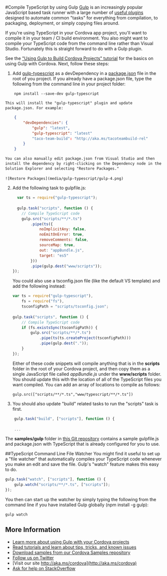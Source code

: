 <properties pageTitle="Compile TypeScript by using Gulp"
  description="Compile TypeScript by using Gulp"
  services=""
  documentationCenter=""
  authors="clantz" />

#<a name="ts"></a>Compile TypeScript by using Gulp
[Gulp](http://go.microsoft.com/fwlink/?LinkID=533803) is an increasingly popular JavaScript based task runner with a large number of [useful plugins](http://go.microsoft.com/fwlink/?LinkID=533790) designed to automate common "tasks" for everything from compilation, to packaging, deployment, or simply copying files around.

If you're using TypeScript in your Cordova app project, you'll want to compile it in your team / CI build environment. You also might want to compile your TypeScript code from the command line rather than Visual Studio. Fortunately this is straight forward to do with a Gulp plugin.

See the ["Using Gulp to Build Cordova Projects" tutorial](gulp-ci.md) for the basics on using Gulp with Cordova. Next, follow these steps:

1.  Add [gulp-typescript](http://go.microsoft.com/fwlink/?LinkID=533748) as a devDependency in a [package.json](http://go.microsoft.com/fwlink/?LinkID=533781) file in the root of you project. If you already have a package.json file, type the following from the command line in your project folder:
```
    npm install --save-dev gulp-typescript
```

    This will install the "gulp-typescript" plugin and update package.json. For example:
```json
    {
        "devDependencies": {
            "gulp": "latest",
            "gulp-typescript": "latest"
            "taco-team-build": "http://aka.ms/tacoteambuild-rel"
    	}
    }
```

    You can also manually edit package.json from Visual Studio and then install the dependency by right-clicking on the Dependency node in the Solution Explorer and selecting "Restore Packages."

    ![Restore Packages](media/gulp-typescript/gulp-4.png)

2.  Add the following task to gulpfile.js:

    ```javascript
      var ts = require("gulp-typescript");

      gulp.task("scripts", function () {
        // Compile TypeScript code
        gulp.src("scripts/**/*.ts")
        	.pipe(ts({
            	noImplicitAny: false,
                noEmitOnError: true,
                removeComments: false,
            	sourceMap: true,
                out: "appBundle.js",
                target: "es5"
    		}))
    		.pipe(gulp.dest("www/scripts"));
    });
    ```    

    You could also use a tsconfig.json file (like the default VS template) and add the following instead:


    ```javascript
    var ts = require("gulp-typescript"),
        fs = require("fs"),
        tsconfigPath = "scripts/tsconfig.json";

    gulp.task("scripts", function () {
        // Compile TypeScript code
        if (fs.existsSync(tsconfigPath)) {
            gulp.src("scripts/**/*.ts")
                .pipe(ts(ts.createProject(tsconfigPath)))
                .pipe(gulp.dest("."));
        }
    });

    ```

    Either of these code snippets will compile anything that is in the **scripts** folder in the root of your Cordova project, and then copy them as a single JavaScript file called *appBundle.js* under the **www/scripts** folder. You should update this with the location of all of the TypeScript files you want compiled. You can add an array of locations to compile as follows:

    ```
	gulp.src(["scripts/**/*.ts","www/typescript/**/*.ts"])
    ```

4.  You should also update "build" related tasks to run the "scripts" task is first.

```javascript
    gulp.task("build", ["scripts"], function () {

    ...
```

The **samples/gulp** folder in [this Git repository](http://go.microsoft.com/fwlink/?LinkID=533736) contains a sample gulpfile.js and package.json with TypeScript that is already configured for you to use.

##TypeScript Command Line File Watcher
You might find it useful to set up a "file watcher" that automatically compiles your TypeScript code whenever you make an edit and save the file. Gulp's "watch" feature makes this easy to do.

```javascript
gulp.task("watch", ["scripts"], function () {
    gulp.watch("scripts/**/*.ts", ["scripts"]);
});
```

You then can start up the watcher by simply typing the following from the command line if you have installed Gulp globally (npm install -g gulp):

```
gulp watch
```

## More Information
* [Learn more about using Gulp with your Cordova projects](tutorial-gulp-readme.md)
* [Read tutorials and learn about tips, tricks, and known issues](../cordova-docs-readme.md)
* [Download samples from our Cordova Samples repository](http://github.com/Microsoft/cordova-samples)
* [Follow us on Twitter](https://twitter.com/VSCordovaTools)
* [Visit our site http://aka.ms/cordova](http://aka.ms/cordova)
* [Ask for help on StackOverflow](http://stackoverflow.com/questions/tagged/visual-studio-cordova)
